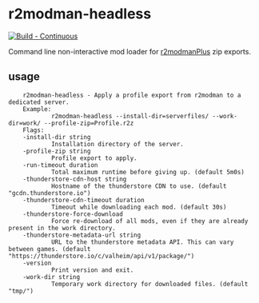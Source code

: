 # r2modman-headless

[![Build - Continuous](https://github.com/mpawlowski/r2modman-headless/actions/workflows/build_continuous.yaml/badge.svg?branch=main)](https://github.com/mpawlowski/r2modman-headless/actions/workflows/build_continuous.yaml)

Command line non-interactive mod loader for [r2modmanPlus](https://github.com/ebkr/r2modmanPlus) zip exports.

## usage

        r2modman-headless - Apply a profile export from r2modman to a dedicated server.
        Example:
                r2modman-headless --install-dir=serverfiles/ --work-dir=work/ --profile-zip=Profile.r2z
        Flags:
        -install-dir string
                Installation directory of the server.
        -profile-zip string
                Profile export to apply.
        -run-timeout duration
                Total maximum runtime before giving up. (default 5m0s)
        -thunderstore-cdn-host string
                Hostname of the thunderstore CDN to use. (default "gcdn.thunderstore.io")
        -thunderstore-cdn-timeout duration
                Timeout while downloading each mod. (default 30s)
        -thunderstore-force-download
                Force re-download of all mods, even if they are already present in the work directory.
        -thunderstore-metadata-url string
                URL to the thunderstore metadata API. This can vary between games. (default "https://thunderstore.io/c/valheim/api/v1/package/")
        -version
                Print version and exit.
        -work-dir string
                Temporary work directory for downloaded files. (default "tmp/")
                